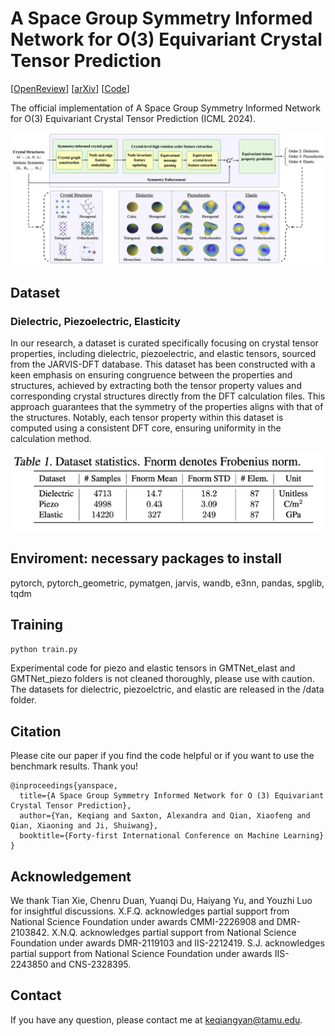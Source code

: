 # A Space Group Symmetry Informed Network for O(3) Equivariant Crystal Tensor Prediction


[[OpenReview](https://openreview.net/forum?id=BOFjRnJ9mX)] [[arXiv](https://arxiv.org/abs/2406.12888)] [[Code](https://github.com/divelab/AIRS)]

The official implementation of A Space Group Symmetry Informed Network for O(3) Equivariant Crystal Tensor Prediction (ICML 2024).

![cover](figures/GMTNet.png)

## Dataset

### Dielectric, Piezoelectric, Elasticity

In our research, a dataset is curated specifically focusing on crystal tensor properties, including dielectric, piezoelectric, and elastic tensors, sourced from the JARVIS-DFT database. This dataset has been constructed with a keen emphasis on ensuring congruence between the properties and structures, achieved by extracting both the tensor property values and corresponding crystal structures directly from the DFT calculation files. This approach guarantees that the symmetry of the properties aligns with that of the structures. Notably, each tensor property within this dataset is computed using a consistent DFT core, ensuring uniformity in the calculation method.

![cover](figures/dataset_sta.png)

## Enviroment: necessary packages to install
pytorch, pytorch_geometric, pymatgen, jarvis, wandb, e3nn, pandas, spglib, tqdm

## Training

```bash
python train.py 
```

Experimental code for piezo and elastic tensors in GMTNet_elast and GMTNet_piezo folders is not cleaned thoroughly, please use with caution. The datasets for dielectric, piezoelctric, and elastic are released in the /data folder.

## Citation
Please cite our paper if you find the code helpful or if you want to use the benchmark results. Thank you!
```
@inproceedings{yanspace,
  title={A Space Group Symmetry Informed Network for O (3) Equivariant Crystal Tensor Prediction},
  author={Yan, Keqiang and Saxton, Alexandra and Qian, Xiaofeng and Qian, Xiaoning and Ji, Shuiwang},
  booktitle={Forty-first International Conference on Machine Learning}
}
```

## Acknowledgement

We thank Tian Xie, Chenru Duan, Yuanqi Du, Haiyang Yu, and Youzhi Luo for insightful discussions. X.F.Q. acknowledges partial support from National Science Foundation under awards CMMI-2226908 and DMR-2103842. X.N.Q. acknowledges partial support from National Science Foundation under awards DMR-2119103 and IIS-2212419.
S.J. acknowledges partial support from National Science Foundation under awards IIS-2243850 and CNS-2328395.

## Contact

If you have any question, please contact me at keqiangyan@tamu.edu.
